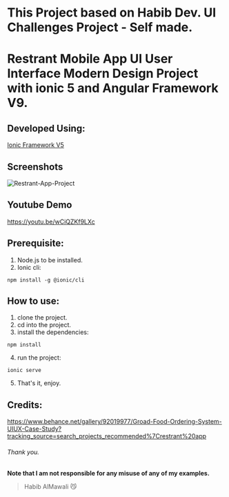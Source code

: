 # This Project based on Habib Dev. UI Challenges Project - Self made.
# Restrant Mobile App UI User Interface Modern Design Project with ionic 5 and Angular Framework V9.

## Developed Using:
<p align="left">
<a href="https://ionicframework.com/">Ionic Framework V5</a>
</p>

## Screenshots
![Restrant-App-Project](https://user-images.githubusercontent.com/31030616/87674474-1b415400-c787-11ea-92af-b0b1a4cc8504.png)

## Youtube Demo
<a href="https://youtu.be/wCiQZKf9LXc" target="_blank">https://youtu.be/wCiQZKf9LXc</a>

## Prerequisite:
1. Node.js to be installed.
2. Ionic cli:
```
npm install -g @ionic/cli
```

## How to use:
1. clone the project.
2. cd into the project.
3. install the dependencies:
```
npm install
```
4. run the project:
```
ionic serve
```
5. That's it, enjoy.

## Credits:
https://www.behance.net/gallery/92019977/Groad-Food-Ordering-System-UIUX-Case-Study?tracking_source=search_projects_recommended%7Crestrant%20app


###### Thank you.

**Note that I am not responsible for any misuse of any of my examples.**

> Habib AlMawali :smirk_cat:

